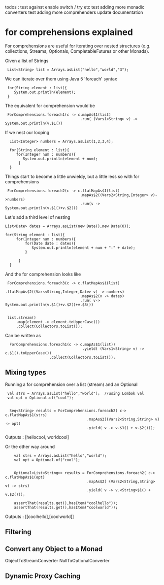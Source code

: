 todos :
	test against enable switch / try etc
	test adding more monadic converters
	test adding more comprehenders
	update documentation

# for comprehensions explained

For comprehensions are useful for iterating over nested structures (e.g. collections, Streams, Optionals, CompletableFutures or other Monads).
    
Given a list of Strings 

     List<String> list = Arrays.asList("hello","world","3");
     
We can iterate over them using Java 5 'foreach' syntax
     
     for(String element : list){
     	System.out.println(element);
     }
     

The equivalent for comprehension would be 

     ForComprehensions.foreach1(c -> c.mapAs$1(list)
                                	  .run( (Vars1<String> v) -> System.out.println(v.$1())
                                      
If we nest our looping
	
	  List<Integer> numbers = Arrays.asList(1,2,3,4);

	  for(String element : list){
	     for(Integer num : numbers){
     		System.out.println(element + num);
     	  }
      }                              

Things start to become a little unwieldy, but a little less so with for comprehensions
      
     ForComprehensions.foreach2(c -> c.flatMapAs$1(list)
                                      .mapAs$2((Vars2<String,Integer> v)->numbers)                                                    
                                      .run(v -> System.out.println(v.$1()+v.$2())


Let's add a third level of nesting

    List<Date> dates = Arrays.asList(new Date(),new Date(0));

    for(String element : list){
	     for(Integer num : numbers){
	    	 for(Date date : dates){
     			System.out.println(element + num + ":" + date);
     	 	 }
     		
     	  }
      }
    
 And the for comprehension looks like 
   
     ForComprehensions.foreach3(c -> c.flatMapAs$1(list)
                                      .flatMapAs$2((Vars<String,Integer,Date> v) -> numbers)
                                      .mapAs$2(v -> dates)                                                    
                                      .run( v-> System.out.println(v.$1()+v.$2()+v.$3())
 
      
     list.stream()
         .map(element -> element.toUpperCase())
         .collect(Collectors.toList());
         
         
Can be written as

	  ForComprehensions.foreach1(c -> c.mapAs$1(list))
	                                   .yield( (Vars1<String> v) -> c.$1().toUpperCase())
	                    .collect(Collectors.toList());
     
 ## Mixing types
 
 Running a for comprehension over a list (stream) and an Optional
 
     val strs = Arrays.asList("hello","world");  //using Lombok val
	 val opt = Optional.of("cool");
		
		
	  Seq<String> results = ForComprehensions.foreach2( c-> c.flatMapAs$1(strs)
										 .mapAs$2((Vars2<String,String> v) -> opt)
										 .yield( v -> v.$1() + v.$2()));
										 
Outputs : [hellocool, worldcool]


Or the other way around 


        val strs = Arrays.asList("hello","world");
		val opt = Optional.of("cool");
		
		
		Optional<List<String>> results = ForComprehensions.foreach2( c-> c.flatMapAs$1(opt)
										 .mapAs$2( (Vars2<String,String> v) -> strs)
										 .yield( v -> v.<String>$1() + v.$2()));
		
		assertThat(results.get(),hasItem("coolhello"));
		assertThat(results.get(),hasItem("coolworld"));
		
Outputs : [[coolhello],[coolworld]]

## Filtering

## Convert any Object to a Monad

ObjectToStreamConverter
NullToOptionalConverter


## Dynamic Proxy Caching



